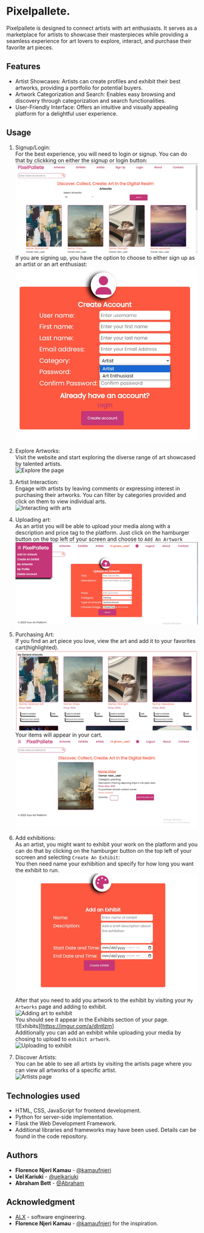 # Pixelpallete.
Pixelpallete is designed to connect artists with art enthusiasts. It serves as a marketplace for artists to showcase their masterpieces while providing a seamless experience for art lovers to explore, interact, and purchase their favorite art pieces.

## Features
* Artist Showcases: Artists can create profiles and exhibit their best artworks, providing a portfolio for potential buyers.
* Artwork Categorization and Search: Enables easy browsing and discovery through categorization and search functionalities.
* User-Friendly Interface: Offers an intuitive and visually appealing platform for a delightful user experience.

## Usage
1. Signup/Login:<br>
For the best experience, you will need to login or signup. You can do that by clickking on either the signup or login button:<br>
![Signup/Login](screenshots/home.jpg)<br>
If you are signing up, you have the option to choose to either sign up as an artist or an art enthusiast:<br>
![Signup](screenshots/sign.jpg)<br>

2. Explore Artworks:<br>
Visit the website and start exploring the diverse range of art showcased by talented artists.<br>
![Explore the page](screenshots.art.jpg)<br>

3. Artist Interaction:<br>
Engage with artists by leaving comments or expressing interest in purchasing their artworks. You can filter by categories provided and click on them to view individual arts.<br>
![Interacting with arts](screenshots.search.jpg)<br>

4. Uploading art:<br>
As an artist you will be able to upload your media along with a description and price tag to the platform. Just click on the hamburger button on the top left of your screen and choose to `Add An Artwork`<br>
![Uploading media](screenshots/upl.jpg)

5. Purchasing Art:<br>
If you find an art piece you love, view the art and add it to your favorites cart(highlighted).<br>
![Purchasing items](screenshots/add.jpg)<br>
Your items will appear in your cart.<br>
![Cart](screenshots/cart.jpg)<br>

6. Add exhibitions:<br>
As an artist, you might want to exhibit your work on the platform and you can do that by clicking on the hamburger button on the top left of your sccreen and selecting `Create An Exhibit`:<br>
You then need name your exhibition and specify for how long you want the exhibit to run.<br>
![Creating an exhibit](screenshots/create.jpg)<br>
After that you need to add you artwork to the exhibit by visiting your `My Artworks` page and adding to exhibit.<br>
![Adding art to exhibit](screenshots/)<br>
You should see it appear in the Exhibits section of your page.<br>
![Exhibits][https://imgur.com/a/dIntlzm]<br>
Additionally you can add an exhibit while uploading your media by chosing to upload to `exhibit artwork`.<br>
![Uploading to exhibit](https://imgur.com/a/2UZJcJt)<br>

7. Discover Artists:<br>
You can be able to see all artists by visiting the artists page where you can view all artworks of a specific artist.<br>
![Artists page](https://imgur.com/a/BOaM5Et)<br>

## Technologies used
* HTML, CSS, JavaScript for frontend development.
* Python for server-side implementation.
* Flask the Web Development Framework.
* Additional libraries and frameworks may have been used. Details can be found in the code repository.

## Authors
* **Florence Njeri Kamau** - [@kamaufnjeri](https://github.com/kamaufnjeri)
* **Uel Kariuki** - [@uelkariuki](https://github.com/uelkariuki)
* **Abraham Bett** - [@Abraham](https://github.com/abraham-ship)

## Acknowledgment
* [ALX](https://www.alxafrica.com/) - software engineering.
* **Florence Njeri Kamau** - [@kamaufnjeri](https://github.com/kamaufnjeri) for the inspiration.